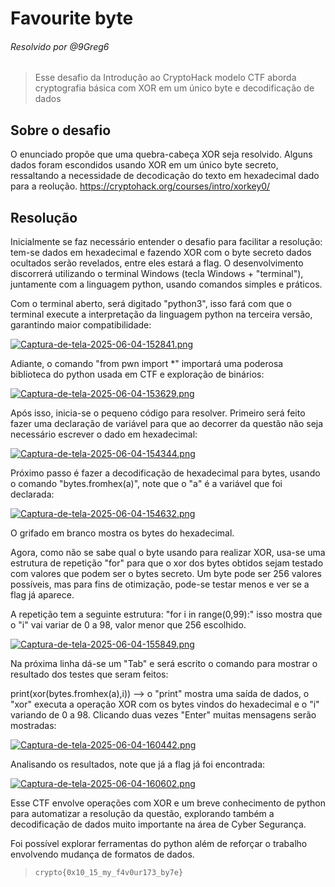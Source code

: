 # Favourite byte
###### Resolvido por @9Greg6
> Esse desafio da Introdução ao CryptoHack modelo CTF aborda cryptografia básica com XOR em um único byte e decodificação de dados
## Sobre o desafio
O enunciado propõe que uma quebra-cabeça XOR seja resolvido. Alguns dados foram escondidos usando XOR em um único byte secreto, ressaltando a necessidade de decodicação do texto em hexadecimal dado para a reolução.
https://cryptohack.org/courses/intro/xorkey0/
## Resolução
Inicialmente se faz necessário entender o desafio para facilitar a resolução: tem-se dados em hexadecimal e fazendo XOR com o byte secreto dados ocultados serão revelados, entre eles estará a flag.
O desenvolvimento discorrerá utilizando o terminal Windows (tecla Windows + "terminal"), juntamente com a linguagem python, usando comandos simples e práticos.

Com o terminal aberto, será digitado "python3", isso fará com que o terminal execute a interpretação da linguagem python na terceira versão, garantindo maior compatibilidade:

[![Captura-de-tela-2025-06-04-152841.png](https://i.postimg.cc/j2njfj39/Captura-de-tela-2025-06-04-152841.png)](https://postimg.cc/BPss9J0c)

Adiante, o comando "from pwn import *" importará uma poderosa biblioteca do python usada em CTF e exploração de binários:

[![Captura-de-tela-2025-06-04-153629.png](https://i.postimg.cc/sfJzn77c/Captura-de-tela-2025-06-04-153629.png)](https://postimg.cc/4nnjyK87)

Após isso, inicia-se o pequeno código para resolver. Primeiro será feito fazer uma declaração de variável para que ao decorrer da questão não seja necessário escrever o dado em hexadecimal:

[![Captura-de-tela-2025-06-04-154344.png](https://i.postimg.cc/0j4ctVfj/Captura-de-tela-2025-06-04-154344.png)](https://postimg.cc/YL160fTB)

Próximo passo é fazer a decodificação de hexadecimal para bytes, usando o comando "bytes.fromhex(a)", note que o "a" é a variável que foi declarada:

[![Captura-de-tela-2025-06-04-154632.png](https://i.postimg.cc/0jzCJpss/Captura-de-tela-2025-06-04-154632.png)](https://postimg.cc/xNSmwN8x)

O grifado em branco mostra os bytes do hexadecimal.

Agora, como não se sabe qual o byte usando para realizar XOR, usa-se uma estrutura de repetição "for" para que o xor dos bytes obtidos sejam testado com valores que podem ser o bytes secreto.
Um byte pode ser 256 valores possíveis, mas para fins de otimização, pode-se testar menos e ver se a flag já aparece.

A repetição tem a seguinte estrutura: "for i in range(0,99):" isso mostra que o "i" vai variar de 0 a 98, valor menor que 256 escolhido.

[![Captura-de-tela-2025-06-04-155849.png](https://i.postimg.cc/pdDj4s2r/Captura-de-tela-2025-06-04-155849.png)](https://postimg.cc/qtvgCX6H)

Na próxima linha dá-se um "Tab" e será escrito o comando para mostrar o resultado dos testes que seram feitos:

print(xor(bytes.fromhex(a),i)) --> o "print" mostra uma saída de dados, o "xor" executa a operação XOR com os bytes vindos do hexadecimal e o "i" variando de 0 a 98. Clicando duas vezes "Enter" muitas mensagens serão mostradas:

[![Captura-de-tela-2025-06-04-160442.png](https://i.postimg.cc/wBcVLqRw/Captura-de-tela-2025-06-04-160442.png)](https://postimg.cc/kVGKddcS)

Analisando os resultados, note que já a flag já foi encontrada:

[![Captura-de-tela-2025-06-04-160602.png](https://i.postimg.cc/QNPpB9nX/Captura-de-tela-2025-06-04-160602.png)](https://postimg.cc/HjwJRxgK)


Esse CTF envolve operações com XOR e um breve conhecimento de python para automatizar a resolução da questão, explorando também a decodificação de dados muito importante na área de Cyber Segurança.

Foi possível explorar ferramentas do python além de reforçar o trabalho envolvendo mudança de formatos de dados.

>`crypto{0x10_15_my_f4v0ur173_by7e}`
 
